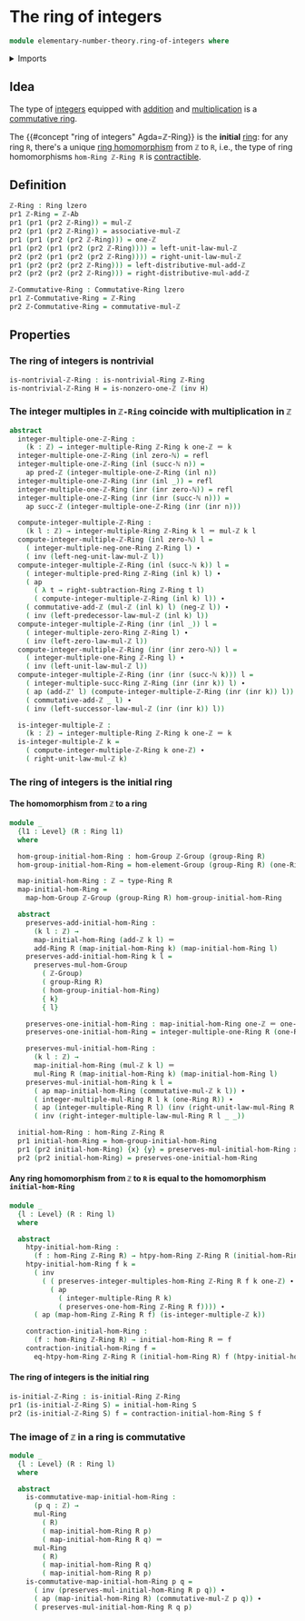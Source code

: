 # The ring of integers

```agda
module elementary-number-theory.ring-of-integers where
```

<details><summary>Imports</summary>

```agda
open import commutative-algebra.commutative-rings

open import elementary-number-theory.addition-integers
open import elementary-number-theory.group-of-integers
open import elementary-number-theory.integers
open import elementary-number-theory.multiplication-integers
open import elementary-number-theory.natural-numbers
open import elementary-number-theory.nonzero-integers

open import foundation.action-on-identifications-functions
open import foundation.coproduct-types
open import foundation.dependent-pair-types
open import foundation.identity-types
open import foundation.universe-levels

open import group-theory.free-groups-with-one-generator
open import group-theory.homomorphisms-groups

open import ring-theory.homomorphisms-rings
open import ring-theory.initial-rings
open import ring-theory.integer-multiples-of-elements-rings
open import ring-theory.rings
open import ring-theory.trivial-rings
```

</details>

## Idea

The type of [integers](elementary-number-theory.integers.md) equipped with
[addition](elementary-number-theory.addition-integers.md) and
[multiplication](elementary-number-theory.multiplication-integers.md) is a
[commutative ring](commutative-algebra.commutative-rings.md).

The {{#concept "ring of integers" Agda=ℤ-Ring}} is the **initial**
[ring](ring-theory.rings.md): for any ring `R`, there's a unique
[ring homomorphism](ring-theory.homomorphisms-rings.md) from `ℤ` to `R`, i.e.,
the type of ring homomorphisms `hom-Ring ℤ-Ring R` is
[contractible](foundation.contractible-types.md).

## Definition

```agda
ℤ-Ring : Ring lzero
pr1 ℤ-Ring = ℤ-Ab
pr1 (pr1 (pr2 ℤ-Ring)) = mul-ℤ
pr2 (pr1 (pr2 ℤ-Ring)) = associative-mul-ℤ
pr1 (pr1 (pr2 (pr2 ℤ-Ring))) = one-ℤ
pr1 (pr2 (pr1 (pr2 (pr2 ℤ-Ring)))) = left-unit-law-mul-ℤ
pr2 (pr2 (pr1 (pr2 (pr2 ℤ-Ring)))) = right-unit-law-mul-ℤ
pr1 (pr2 (pr2 (pr2 ℤ-Ring))) = left-distributive-mul-add-ℤ
pr2 (pr2 (pr2 (pr2 ℤ-Ring))) = right-distributive-mul-add-ℤ

ℤ-Commutative-Ring : Commutative-Ring lzero
pr1 ℤ-Commutative-Ring = ℤ-Ring
pr2 ℤ-Commutative-Ring = commutative-mul-ℤ
```

## Properties

### The ring of integers is nontrivial

```agda
is-nontrivial-ℤ-Ring : is-nontrivial-Ring ℤ-Ring
is-nontrivial-ℤ-Ring H = is-nonzero-one-ℤ (inv H)
```

### The integer multiples in `ℤ-Ring` coincide with multiplication in `ℤ`

```agda
abstract
  integer-multiple-one-ℤ-Ring :
    (k : ℤ) → integer-multiple-Ring ℤ-Ring k one-ℤ ＝ k
  integer-multiple-one-ℤ-Ring (inl zero-ℕ) = refl
  integer-multiple-one-ℤ-Ring (inl (succ-ℕ n)) =
    ap pred-ℤ (integer-multiple-one-ℤ-Ring (inl n))
  integer-multiple-one-ℤ-Ring (inr (inl _)) = refl
  integer-multiple-one-ℤ-Ring (inr (inr zero-ℕ)) = refl
  integer-multiple-one-ℤ-Ring (inr (inr (succ-ℕ n))) =
    ap succ-ℤ (integer-multiple-one-ℤ-Ring (inr (inr n)))

  compute-integer-multiple-ℤ-Ring :
    (k l : ℤ) → integer-multiple-Ring ℤ-Ring k l ＝ mul-ℤ k l
  compute-integer-multiple-ℤ-Ring (inl zero-ℕ) l =
    ( integer-multiple-neg-one-Ring ℤ-Ring l) ∙
    ( inv (left-neg-unit-law-mul-ℤ l))
  compute-integer-multiple-ℤ-Ring (inl (succ-ℕ k)) l =
    ( integer-multiple-pred-Ring ℤ-Ring (inl k) l) ∙
    ( ap
      ( λ t → right-subtraction-Ring ℤ-Ring t l)
      ( compute-integer-multiple-ℤ-Ring (inl k) l)) ∙
    ( commutative-add-ℤ (mul-ℤ (inl k) l) (neg-ℤ l)) ∙
    ( inv (left-predecessor-law-mul-ℤ (inl k) l))
  compute-integer-multiple-ℤ-Ring (inr (inl _)) l =
    ( integer-multiple-zero-Ring ℤ-Ring l) ∙
    ( inv (left-zero-law-mul-ℤ l))
  compute-integer-multiple-ℤ-Ring (inr (inr zero-ℕ)) l =
    ( integer-multiple-one-Ring ℤ-Ring l) ∙
    ( inv (left-unit-law-mul-ℤ l))
  compute-integer-multiple-ℤ-Ring (inr (inr (succ-ℕ k))) l =
    ( integer-multiple-succ-Ring ℤ-Ring (inr (inr k)) l) ∙
    ( ap (add-ℤ' l) (compute-integer-multiple-ℤ-Ring (inr (inr k)) l)) ∙
    ( commutative-add-ℤ _ l) ∙
    ( inv (left-successor-law-mul-ℤ (inr (inr k)) l))

  is-integer-multiple-ℤ :
    (k : ℤ) → integer-multiple-Ring ℤ-Ring k one-ℤ ＝ k
  is-integer-multiple-ℤ k =
    ( compute-integer-multiple-ℤ-Ring k one-ℤ) ∙
    ( right-unit-law-mul-ℤ k)
```

### The ring of integers is the initial ring

#### The homomorphism from `ℤ` to a ring

```agda
module _
  {l1 : Level} (R : Ring l1)
  where

  hom-group-initial-hom-Ring : hom-Group ℤ-Group (group-Ring R)
  hom-group-initial-hom-Ring = hom-element-Group (group-Ring R) (one-Ring R)

  map-initial-hom-Ring : ℤ → type-Ring R
  map-initial-hom-Ring =
    map-hom-Group ℤ-Group (group-Ring R) hom-group-initial-hom-Ring

  abstract
    preserves-add-initial-hom-Ring :
      (k l : ℤ) →
      map-initial-hom-Ring (add-ℤ k l) ＝
      add-Ring R (map-initial-hom-Ring k) (map-initial-hom-Ring l)
    preserves-add-initial-hom-Ring k l =
      preserves-mul-hom-Group
        ( ℤ-Group)
        ( group-Ring R)
        ( hom-group-initial-hom-Ring)
        { k}
        { l}

    preserves-one-initial-hom-Ring : map-initial-hom-Ring one-ℤ ＝ one-Ring R
    preserves-one-initial-hom-Ring = integer-multiple-one-Ring R (one-Ring R)

    preserves-mul-initial-hom-Ring :
      (k l : ℤ) →
      map-initial-hom-Ring (mul-ℤ k l) ＝
      mul-Ring R (map-initial-hom-Ring k) (map-initial-hom-Ring l)
    preserves-mul-initial-hom-Ring k l =
      ( ap map-initial-hom-Ring (commutative-mul-ℤ k l)) ∙
      ( integer-multiple-mul-Ring R l k (one-Ring R)) ∙
      ( ap (integer-multiple-Ring R l) (inv (right-unit-law-mul-Ring R _))) ∙
      ( inv (right-integer-multiple-law-mul-Ring R l _ _))

  initial-hom-Ring : hom-Ring ℤ-Ring R
  pr1 initial-hom-Ring = hom-group-initial-hom-Ring
  pr1 (pr2 initial-hom-Ring) {x} {y} = preserves-mul-initial-hom-Ring x y
  pr2 (pr2 initial-hom-Ring) = preserves-one-initial-hom-Ring
```

#### Any ring homomorphism from `ℤ` to `R` is equal to the homomorphism `initial-hom-Ring`

```agda
module _
  {l : Level} (R : Ring l)
  where

  abstract
    htpy-initial-hom-Ring :
      (f : hom-Ring ℤ-Ring R) → htpy-hom-Ring ℤ-Ring R (initial-hom-Ring R) f
    htpy-initial-hom-Ring f k =
      ( inv
        ( ( preserves-integer-multiples-hom-Ring ℤ-Ring R f k one-ℤ) ∙
          ( ap
            ( integer-multiple-Ring R k)
            ( preserves-one-hom-Ring ℤ-Ring R f)))) ∙
      ( ap (map-hom-Ring ℤ-Ring R f) (is-integer-multiple-ℤ k))

    contraction-initial-hom-Ring :
      (f : hom-Ring ℤ-Ring R) → initial-hom-Ring R ＝ f
    contraction-initial-hom-Ring f =
      eq-htpy-hom-Ring ℤ-Ring R (initial-hom-Ring R) f (htpy-initial-hom-Ring f)
```

#### The ring of integers is the initial ring

```agda
is-initial-ℤ-Ring : is-initial-Ring ℤ-Ring
pr1 (is-initial-ℤ-Ring S) = initial-hom-Ring S
pr2 (is-initial-ℤ-Ring S) f = contraction-initial-hom-Ring S f
```

### The image of `ℤ` in a ring is commutative

```agda
module _
  {l : Level} (R : Ring l)
  where

  abstract
    is-commutative-map-initial-hom-Ring :
      (p q : ℤ) →
      mul-Ring
        ( R)
        ( map-initial-hom-Ring R p)
        ( map-initial-hom-Ring R q) ＝
      mul-Ring
        ( R)
        ( map-initial-hom-Ring R q)
        ( map-initial-hom-Ring R p)
    is-commutative-map-initial-hom-Ring p q =
      ( inv (preserves-mul-initial-hom-Ring R p q)) ∙
      ( ap (map-initial-hom-Ring R) (commutative-mul-ℤ p q)) ∙
      ( preserves-mul-initial-hom-Ring R q p)
```

